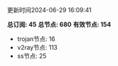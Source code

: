 更新时间2024-06-29 16:09:41

**总订阅: 45**
**总节点: 680**
**有效节点: 154**
- trojan节点: 16
- v2ray节点: 113
- ss节点: 25
